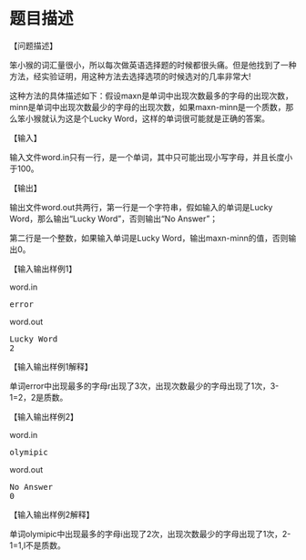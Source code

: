 # 题目描述


<p>
【问题描述】
</p>
<p>
笨小猴的词汇量很小，所以每次做英语选择题的时候都很头痛。但是他找到了一种方法，经实验证明，用这种方法去选择选项的时候选对的几率非常大!
</p>
<p>
这种方法的具体描述如下：假设maxn是单词中出现次数最多的字母的出现次数，minn是单词中出现次数最少的字母的出现次数，如果maxn-minn是一个质数，那么笨小猴就认为这是个Lucky Word，这样的单词很可能就是正确的答案。
</p>
<p>
【输入】
</p>
<p>
输入文件word.in只有一行，是一个单词，其中只可能出现小写字母，并且长度小于100。
</p>
<p>
【输出】
</p>
<p>
输出文件word.out共两行，第一行是一个字符串，假如输入的单词是Lucky Word，那么输出“Lucky Word”，否则输出“No Answer”；
</p>
<p>
第二行是一个整数，如果输入单词是Lucky Word，输出maxn-minn的值，否则输出0。
</p>
<p>
【输入输出样例1】
</p>
<p>
word.in
</p>
<pre>error
</pre>
<p>
word.out
</p>
<pre>Lucky Word
2
</pre>
<p>
【输入输出样例1解释】
</p>
<p>
单词error中出现最多的字母r出现了3次，出现次数最少的字母出现了1次，3-1=2，2是质数。
</p>
<p>
【输入输出样例2】
</p>
<p>
word.in
</p>
<pre>olymipic
</pre>
<p>
word.out
</p>
<pre>No Answer
0
</pre>
<p>
【输入输出样例2解释】
</p>
<p>
单词olymipic中出现最多的字母i出现了2次，出现次数最少的字母出现了1次，2-1=1,l不是质数。
</p>
<p>
<br/>
</p>
